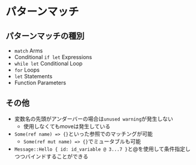 パターンマッチ
==============

パターンマッチの種別
---------------------

* `match` Arms
* Conditional `if let` Expressions
* `while let` Conditional Loop
* `for` Loops
* `let` Statements
* Function Parameters

その他
-------

* 変数名の先頭がアンダーバーの場合は`unused warning`が発生しない
  * 使用しなくてもmoveは発生している
* `Some(ref name) => {}`といった参照でのマッチングが可能
  * `Some(ref mut name) => {}`でミュータブルも可能
* `Message::Hello { id: id_variable @ 3...7 }`と@を使用して条件指定しつつバインドすることができる